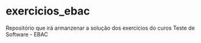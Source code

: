 # exercicios_ebac

Repositório que irá armanzenar a solução dos exercícios do curos Teste de Software - EBAC
